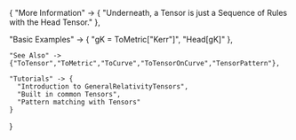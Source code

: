 {
  "More Information" -> {
      "Underneath, a Tensor is just a Sequence of Rules with the Head Tensor."
  },

  "Basic Examples" -> {
    "gK = ToMetric[\"Kerr\"]",
    "Head[gK]"
    },

    "See Also" ->
    {"ToTensor","ToMetric","ToCurve","ToTensorOnCurve","TensorPattern"},

    "Tutorials" -> {
      "Introduction to GeneralRelativityTensors",
      "Built in common Tensors",
      "Pattern matching with Tensors"
    }

}
